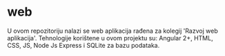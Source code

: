 # web
U ovom repozitoriju nalazi se web aplikacija rađena za kolegij 'Razvoj web aplikacija'. Tehnologije korištene u ovom projektu su: Angular 2+, HTML, CSS, JS, Node Js Express i SQLite za bazu podataka.
